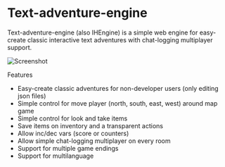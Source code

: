Text-adventure-engine
=====================

Text-adventure-engine (also IHEngine) is a simple web engine for easy-create classic interactive text adventures with chat-logging multiplayer support.

![Screenshot](https://raw.github.com/ManzDev/text-adventure-engine/master/docs/game.png)

Features

- Easy-create classic adventures for non-developer users (only editing json files)
- Simple control for move player (north, south, east, west) around map game
- Simple control for look and take items
- Save items on inventory and a transparent actions
- Allow inc/dec vars (score or counters)
- Allow simple chat-logging multiplayer on every room
- Support for multiple game endings
- Support for multilanguage

